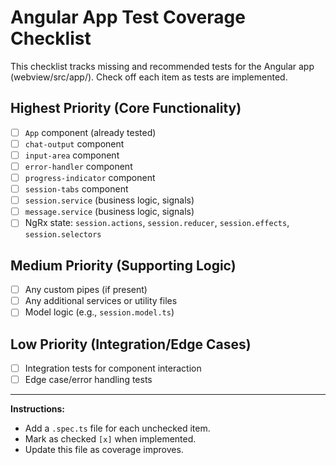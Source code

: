 # Angular App Test Coverage Checklist

This checklist tracks missing and recommended tests for the Angular app (webview/src/app/). Check off each item as tests are implemented.

## Highest Priority (Core Functionality)
- [ ] `App` component (already tested)
- [ ] `chat-output` component
- [ ] `input-area` component
- [ ] `error-handler` component
- [ ] `progress-indicator` component
- [ ] `session-tabs` component
- [ ] `session.service` (business logic, signals)
- [ ] `message.service` (business logic, signals)
- [ ] NgRx state: `session.actions`, `session.reducer`, `session.effects`, `session.selectors`

## Medium Priority (Supporting Logic)
- [ ] Any custom pipes (if present)
- [ ] Any additional services or utility files
- [ ] Model logic (e.g., `session.model.ts`)

## Low Priority (Integration/Edge Cases)
- [ ] Integration tests for component interaction
- [ ] Edge case/error handling tests

---

**Instructions:**
- Add a `.spec.ts` file for each unchecked item.
- Mark as checked `[x]` when implemented.
- Update this file as coverage improves.
